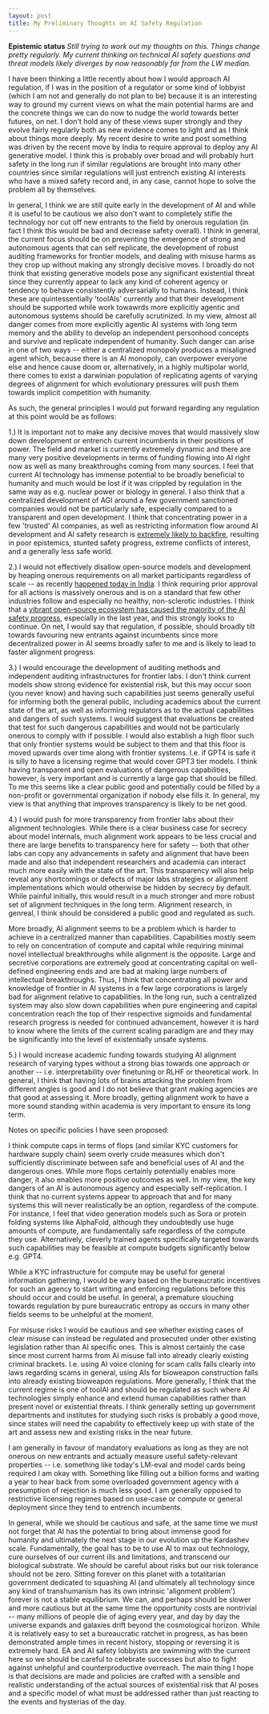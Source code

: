 ```yaml
---
layout: post
title: My Preliminary Thoughts on AI Safety Regulation
---
```


**Epistemic status** *Still trying to work out my thoughts on this. Things change pretty regularly. My current thinking on technical AI safety questions and threat models likely diverges by now reasonably far from the LW median.*

I have been thinking a little recently about how I would approach AI regulation, if I was in the position of a regulator or some kind of lobbyist (which I am not and generally do not plan to be) because it is an interesting way to ground my current views on what the main potential harms are and the concrete things we can do now to nudge the world towards better futures, on net. I don't hold any of these views super strongly and they evolve fairly regularly both as new evidence comes to light and as I think about things more deeply. My recent desire to write and post something was driven by the recent move by India to require approval to deploy any AI generative model. I think this is probably over broad and will probably hurt safety in the long run if similar regulations are brought into many other countries since similar regulations will just entrench existing AI interests who have a mixed safety record and, in any case, cannot hope to solve the problem all by themselves.

In general, I think we are still quite early in the development of AI and while it is useful to be cautious we also don't want to completely stifle the technology nor cut off new entrants to the field by onerous regulation (in fact I think this would be bad and decrease safety overall). I think in general, the current focus should be on preventing the emergence of strong and autonomous agents that can self replicate, the development of robust auditing frameworks for frontier models, and dealing with misuse harms as they crop up without making any strongly decisive moves. I broadly do not think that existing generative models pose any significant existential threat since they currently appear to lack any kind of coherent agency or tendency to behave consistently adversarially to humans. Instead, I think these are quintessentially 'toolAIs' currently and that their development should be supported while work towawrds more explicitly agentic and autonomous systems should be carefully scrutinized. In my view, almost all danger comes from more explicitly agentic AI systems with long term memory and the ability to develop an independent personhood concepts and survive and replicate independent of humanity. Such danger can arise in one of two ways -- either a centralized monopoly produces a misaligned agent which, because there is an AI monopoly, can overpower everyone else and hence cause doom or, alternatively, in a highly multipolar world, there comes to exist a darwinian population of replicating agents of varying degrees of alignment for which evolutionary pressures will push them towards implicit competition with humanity. 

As such, the general principles I would put forward regarding any regulation at this point would be as follows:

1.) It is important not to make any decisive moves that would massively slow down development or entrench current incumbents in their positions of power. The field and market is currently extremely dynamic and there are many very positive developments in terms of funding flowing into AI right now as well as many breakthroughs coming from many sources. I feel that current AI technology has immense potential to be broadly beneficial to humanity and much would be lost if it was crippled by regulation in the same way as e.g. nuclear power or biology in general. I also think that a centralized development of AGI around a few government sanctioned companies would not be particularly safe, especially compared to a transparent and open development. I think that concentrating power in a few 'trusted' AI companies, as well as restricting information flow around AI development and AI safety research is [extremely likely to backfire](https://www.beren.io/2023-08-09-Strong-Infohazard-Norms-Lead-To-Predictable-Failure-Modes/), resulting in poor epistemics, stunted safety progress, extreme conflicts of interest, and a generally less safe world.

2.) I would not effectively disallow open-source models and development by heaping onerous requirements on all market participants regardless of scale -- as recently [happened today in India](https://twitter.com/AravSrinivas/status/1764429686787252402). I think requiring prior approval for all actions is massively onerous and is on a standard that few other industries follow and especially no healthy, non-sclerotic industries. I think that a [vibrant open-source ecosystem has caused the majority of the AI safety progress](https://www.beren.io/2023-11-05-Open-source-AI-has-been-vital-for-alignment/), especially in the last year, and this strongly looks to continue. On net, I would say that regulation, if possible, should broadly tilt towards favouring new entrants against incumbents since more decentralized power in AI seems broadly safer to me and is likely to lead to faster alignment progress.

3.) I would encourage the development of auditing methods and independent auditing infrastructures for frontier labs. I don't think current models show strong evidence for existential risk, but this may occur soon (you never know) and having such capabilities just seems generally useful for informing both the general public, including academics about the current state of the art, as well as informing regulators as to the actual capabilities and dangers of such systems. I would suggest that evaluations be created that test for such dangerous capabilities and would not be particularly onerous to comply with if possible. I would also establish a high floor such that only frontier systems would be subject to them and that this floor is moved upwards over time along with frontier systems. I.e. if GPT4 is safe it is silly to have a licensing regime that would cover GPT3 tier models. I think having transparent and open evaluations of dangerous capabilities, however, is very important and is currently a large gap that should be filled. To me this seems like a clear public good and potentially could be filled by a non-profit or governmental organization if nobody else fills it. In general, my view is that anything that improves transparency is likely to be net good.

4.) I would push for more transparency from frontier labs about their alignment technologies. While there is a clear business case for secrecy about model internals, much alignment work appears to be less crucial and there are large benefits to transparency here for safety -- both that other labs can copy any advancements in safety and alignment that have been made and also that independent researchers and academia can interact much more easily with the state of the art. This transparency will also help reveal any shortcomings or defects of major labs strategies or alignment implementations which would otherwise be hidden by secrecy by default. While painful initially, this would result in a much stronger and more robust set of alignment techniques in the long term. Alignment research, in genreal, I think should be considered a public good and regulated as such.

More broadly, AI alignment seems to be a problem which is harder to achieve in a centralized manner than capabilities. Capabilities mostly seem to rely on concentration of compute and capital while requiring minimal novel intellectual breakthroughs while alignment is the opposite. Large and secretive corporations are extremely good at concentrating capital on well-defined engineering ends and are bad at making large numbers of intellectual breakthroughs. Thus, I think that concentrating all power and knowledge of frontier in AI systems in a few large corporations is largely bad for alignment relative to capabilities. In the long run, such a centralized system may also slow down capabilities when pure engineering and capital concentration reach the top of their respective sigmoids and fundamental research progress is needed for continued advancement, however it is hard to know where the limits of the current scaling paradigm are and they may be significantly into the level of existentially unsafe systems. 

5.) I would increase academic funding towards studying AI alignment research of varying types without a strong bias towards one approach or another -- i.e. interpretability over finetuning or RLHF or theoretical work. In general, I think that having lots of brains attacking the problem from different angles is good and I do not believe that grant making agencies are that good at assessing it. More broadly, getting alignment work to have a more sound standing within academia is very important to ensure its long term.

Notes on specific policies I have seen proposed:

I think compute caps in terms of flops (and similar KYC customers for hardware supply chain) seem overly crude measures which don't sufficiently discriminate between safe and beneficial uses of AI and the dangerous ones. While more flops certainly potentially enables more danger, it also enables more positive outcomes as well. In my view, the key dangers of an AI is autonomous agency and especially self-replication. I think that no current systems appear to approach that and for many systems this will never realistically be an option, regardless of the compute. For instance, I feel that video generation models such as Sora or protein folding systems like AlphaFold, although they undoubtedly use huge amounts of compute, are fundamentally safe regardless of the compute they use. Alternatively, cleverly trained agents specifically targeted towards such capabilities may be feasible at compute budgets significantly below e.g. GPT4.

While a KYC infrastructure for compute may be useful for general information gathering, I would be wary based on the bureaucratic incentives for such an agency to start writing and enforcing regulations before this should occur and could be useful. In general, a premature slouching towards regulation by pure bureaucratic entropy as occurs in many other fields seems to be unhelpful at the moment.

For misuse risks I would be cautious and see whether existing cases of clear misuse can instead be regulated and prosecuted under other existing legislation rather than AI specific ones. This is almost certainly the case since most current harms from AI misuse fall into already clearly existing criminal brackets. I.e. using AI voice cloning for scam calls falls clearly into laws regarding scams in general, using AIs for bioweapon construction falls into already existing bioweapon regulations. More generally, I think that the current regime is one of toolAI and should be regulated as such where AI technologies simply enhance and extend human capabilities rather than present novel or existential threats. I think generally setting up government departments and institutes for studying such risks is probably a good move, since states will need the capability to effectively keep up with state of the art and assess new and existing risks in the near future.

I am generally in favour of mandatory evaluations as long as they are not onerous on new entrants and actually measure useful safety-relevant properties -- i.e. something like today's LM-eval and model cards being required I am okay with. Something like filling out a billion forms and waiting a year to hear back from some overloaded government agency with a presumption of rejection is much less good. I am generally opposed to restrictive licensing regimes based on use-case or compute or general deployment since they tend to entrench incumbents.

In general, while we should be cautious and safe, at the same time we must not forget that AI has the potential to bring about immense good for humanity and ultimately the next stage in our evolution up the Kardashev scale. Fundamentally, the goal has to be to use AI to max out technology, cure ourselves of our current ills and limitations, and transcend our biological substrate. We should be careful about risks but our risk tolerance should not be zero. Sitting forever on this planet with a totalitarian government dedicated to squashing AI (and ultimately all technology since any kind of transhumanism has its own intrinsic 'alignment problem') forever is not a stable equilibrium. We can, and perhaps should be slower and more cautious but at the same time the opportunity costs are nontrivial -- many millions of people die of aging every year, and day by day the universe expands and galaxies drift beyond the cosmological horizon. While it is relatively easy to set a bureaucratic ratchet in progress, as has been demonstrated ample times in recent history, stopping or reversing it is extremely hard. EA and AI safety lobbyists are swimming with the current here so we should be careful to celebrate successes but also to fight against unhelpful and counterproductive overreach. The main thing I hope is that decisions are made and policies are crafted with a sensible and realistic understanding of the actual sources of existential risk that AI poses and a specific model of what must be addressed rather than just reacting to the events and hysterias of the day. 

